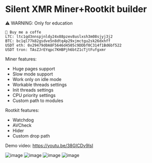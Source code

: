# Silent XMR Miner+Rootkit builder
⚠️ WARNING: Only for education

```
🍵 Buy me a coffe
LTC: ltc1qd3nnspjnldy24x88pzev8uslxsh3m08sjyj3j2 
BTC: bc1ql77k82gsdve5n8dtq4p29xjmctgu2sk26dxhff 
USDT eth: 0x29479d0A8F5646d4505c9DDbf0C314f1Bd6bf522 
USDT tron: TAsZJrEYqpc7KHBPjh6btZ1cTjtFufgxmr 
 ```

Miner features:
  - Huge pages support
  - Slow mode support
  - Work only on idle mode
  - Workable threads settings
  - Init threads settings
  - CPU priority settings
  - Custom path to modules

Rootkit features:
  - Watchdog
  - AVCheck
  - Hider
  - Custom drop path

Demo video:
https://youtu.be/38GICDv9IsI

![image](https://github.com/user-attachments/assets/aed266ca-5493-436d-8e47-5d691746acfc)
![image](https://github.com/user-attachments/assets/68eb4563-90b7-420a-99bd-202b8a8b860a)
![image](https://github.com/user-attachments/assets/f6639988-7bac-439b-8cbc-d888bc685380)
![image](https://github.com/user-attachments/assets/878fd59d-7fcd-434b-b0c5-748a2e2274d5)
